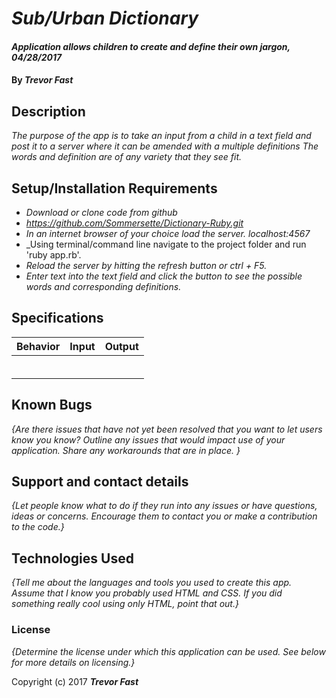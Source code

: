 # _Sub/Urban Dictionary_

#### _Application allows children to create and define their own jargon, 04/28/2017_

#### By _**Trevor Fast**_

## Description

_The purpose of the app is to take an input from a child in a text field and post it to a server where it can be amended with a multiple definitions The words and definition are of any variety that they see fit._


## Setup/Installation Requirements

* _Download or clone code from github_
* _https://github.com/Sommersette/Dictionary-Ruby.git_
* _In an internet browser of your choice load the server. localhost:4567_
* _Using terminal/command line navigate to the project folder and run 'ruby app.rb'.
* _Reload the server by hitting the refresh button or ctrl + F5._
* _Enter text into the text field and click the button to see the possible words and corresponding definitions._


## Specifications

| Behavior |  Input   |  Output  |
|----------|:--------:|:--------:|
||||
||||
||||
||||
||||
||||

## Known Bugs

_{Are there issues that have not yet been resolved that you want to let users know you know?  Outline any issues that would impact use of your application.  Share any workarounds that are in place. }_

## Support and contact details

_{Let people know what to do if they run into any issues or have questions, ideas or concerns.  Encourage them to contact you or make a contribution to the code.}_

## Technologies Used

_{Tell me about the languages and tools you used to create this app. Assume that I know you probably used HTML and CSS. If you did something really cool using only HTML, point that out.}_

### License

*{Determine the license under which this application can be used.  See below for more details on licensing.}*

Copyright (c) 2017 **_Trevor Fast_**
